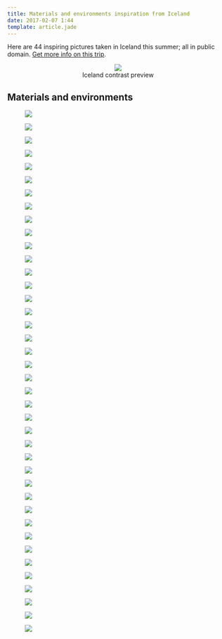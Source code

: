 ```yaml
---
title: Materials and environments inspiration from Iceland
date: 2017-02-07 1:44
template: article.jade
---
```


Here are 44 inspiring pictures taken in Iceland this summer; all in public domain. [Get more info on this trip](/en/articles/iceland/).

<figure style="text-align:center;">
<img src="/en/articles/iceland_materials/iceland_materials_preview.jpg"/>
<figcaption><center>Iceland contrast preview</center></figcaption>
</figure>

## Materials and environments

<div class="row no-gutter">
<figure class="col-sm-6"><a href="/en/articles/iceland_materials/pictures/DSC_1564.jpg"><img class="img-responsive" src="/en/articles/iceland_materials/thumbnails/DSC_1564.jpg"/></a></figure>
<figure class="col-sm-6"><a href="/en/articles/iceland_materials/pictures/DSC_4783.jpg"><img class="img-responsive" src="/en/articles/iceland_materials/thumbnails/DSC_4783.jpg"/></a></figure>
<figure class="col-sm-6"><a href="/en/articles/iceland_materials/pictures/DSC_3384.jpg"><img class="img-responsive" src="/en/articles/iceland_materials/thumbnails/DSC_3384.jpg"/></a></figure>
<figure class="col-sm-6"><a href="/en/articles/iceland_materials/pictures/DSC_1836.jpg"><img class="img-responsive" src="/en/articles/iceland_materials/thumbnails/DSC_1836.jpg"/></a></figure>
<figure class="col-sm-6"><a href="/en/articles/iceland_materials/pictures/DSC_2621.jpg"><img class="img-responsive" src="/en/articles/iceland_materials/thumbnails/DSC_2621.jpg"/></a></figure>
<figure class="col-sm-6"><a href="/en/articles/iceland_materials/pictures/DSC_3414.jpg"><img class="img-responsive" src="/en/articles/iceland_materials/thumbnails/DSC_3414.jpg"/></a></figure>
<figure class="col-sm-6"><a href="/en/articles/iceland_materials/pictures/DSC_4830.jpg"><img class="img-responsive" src="/en/articles/iceland_materials/thumbnails/DSC_4830.jpg"/></a></figure>
<figure class="col-sm-6"><a href="/en/articles/iceland_materials/pictures/DSC_1847.jpg"><img class="img-responsive" src="/en/articles/iceland_materials/thumbnails/DSC_1847.jpg"/></a></figure>
<figure class="col-sm-6"><a href="/en/articles/iceland_materials/pictures/DSC_2629.jpg"><img class="img-responsive" src="/en/articles/iceland_materials/thumbnails/DSC_2629.jpg"/></a></figure>
<figure class="col-sm-6"><a href="/en/articles/iceland_materials/pictures/DSC_3436.jpg"><img class="img-responsive" src="/en/articles/iceland_materials/thumbnails/DSC_3436.jpg"/></a></figure>
<figure class="col-sm-6"><a href="/en/articles/iceland_materials/pictures/DSC_4856.jpg"><img class="img-responsive" src="/en/articles/iceland_materials/thumbnails/DSC_4856.jpg"/></a></figure>
<figure class="col-sm-6"><a href="/en/articles/iceland_materials/pictures/DSC_1875.jpg"><img class="img-responsive" src="/en/articles/iceland_materials/thumbnails/DSC_1875.jpg"/></a></figure>
<figure class="col-sm-6"><a href="/en/articles/iceland_materials/pictures/DSC_2817.jpg"><img class="img-responsive" src="/en/articles/iceland_materials/thumbnails/DSC_2817.jpg"/></a></figure>
<figure class="col-sm-6"><a href="/en/articles/iceland_materials/pictures/DSC_3481.jpg"><img class="img-responsive" src="/en/articles/iceland_materials/thumbnails/DSC_3481.jpg"/></a></figure>
<figure class="col-sm-6"><a href="/en/articles/iceland_materials/pictures/DSC_4918.jpg"><img class="img-responsive" src="/en/articles/iceland_materials/thumbnails/DSC_4918.jpg"/></a></figure>
<figure class="col-sm-6"><a href="/en/articles/iceland_materials/pictures/DSC_1929.jpg"><img class="img-responsive" src="/en/articles/iceland_materials/thumbnails/DSC_1929.jpg"/></a></figure>
<figure class="col-sm-6"><a href="/en/articles/iceland_materials/pictures/DSC_2855.jpg"><img class="img-responsive" src="/en/articles/iceland_materials/thumbnails/DSC_2855.jpg"/></a></figure>
<figure class="col-sm-6"><a href="/en/articles/iceland_materials/pictures/DSC_3673.jpg"><img class="img-responsive" src="/en/articles/iceland_materials/thumbnails/DSC_3673.jpg"/></a></figure>
<figure class="col-sm-6"><a href="/en/articles/iceland_materials/pictures/DSC_5089.jpg"><img class="img-responsive" src="/en/articles/iceland_materials/thumbnails/DSC_5089.jpg"/></a></figure>
<figure class="col-sm-6"><a href="/en/articles/iceland_materials/pictures/DSC_3740.jpg"><img class="img-responsive" src="/en/articles/iceland_materials/thumbnails/DSC_3740.jpg"/></a></figure>
<figure class="col-sm-6"><a href="/en/articles/iceland_materials/pictures/DSC_5110.jpg"><img class="img-responsive" src="/en/articles/iceland_materials/thumbnails/DSC_5110.jpg"/></a></figure>
<figure class="col-sm-6"><a href="/en/articles/iceland_materials/pictures/DSC_2115.jpg"><img class="img-responsive" src="/en/articles/iceland_materials/thumbnails/DSC_2115.jpg"/></a></figure>
<figure class="col-sm-6"><a href="/en/articles/iceland_materials/pictures/DSC_2562.jpg"><img class="img-responsive" src="/en/articles/iceland_materials/thumbnails/DSC_2562.jpg"/></a></figure>
<figure class="col-sm-6"><a href="/en/articles/iceland_materials/pictures/DSC_3180.jpg"><img class="img-responsive" src="/en/articles/iceland_materials/thumbnails/DSC_3180.jpg"/></a></figure>
<figure class="col-sm-6"><a href="/en/articles/iceland_materials/pictures/DSC_3806.jpg"><img class="img-responsive" src="/en/articles/iceland_materials/thumbnails/DSC_3806.jpg"/></a></figure>
<figure class="col-sm-6"><a href="/en/articles/iceland_materials/pictures/DSC_5134.jpg"><img class="img-responsive" src="/en/articles/iceland_materials/thumbnails/DSC_5134.jpg"/></a></figure>
<figure class="col-sm-6"><a href="/en/articles/iceland_materials/pictures/DSC_4156.jpg"><img class="img-responsive" src="/en/articles/iceland_materials/thumbnails/DSC_4156.jpg"/></a></figure>
<figure class="col-sm-6"><a href="/en/articles/iceland_materials/pictures/DSC_5228.jpg"><img class="img-responsive" src="/en/articles/iceland_materials/thumbnails/DSC_5228.jpg"/></a></figure>
<figure class="col-sm-6"><a href="/en/articles/iceland_materials/pictures/DSC_2311.jpg"><img class="img-responsive" src="/en/articles/iceland_materials/thumbnails/DSC_2311.jpg"/></a></figure>
<figure class="col-sm-6"><a href="/en/articles/iceland_materials/pictures/DSC_3317.jpg"><img class="img-responsive" src="/en/articles/iceland_materials/thumbnails/DSC_3317.jpg"/></a></figure>
<figure class="col-sm-6"><a href="/en/articles/iceland_materials/pictures/DSC_4617.jpg"><img class="img-responsive" src="/en/articles/iceland_materials/thumbnails/DSC_4617.jpg"/></a></figure>
<figure class="col-sm-6"><a href="/en/articles/iceland_materials/pictures/DSC_2343.jpg"><img class="img-responsive" src="/en/articles/iceland_materials/thumbnails/DSC_2343.jpg"/></a></figure>
<figure class="col-sm-6"><a href="/en/articles/iceland_materials/pictures/DSC_3329.jpg"><img class="img-responsive" src="/en/articles/iceland_materials/thumbnails/DSC_3329.jpg"/></a></figure>
<figure class="col-sm-6"><a href="/en/articles/iceland_materials/pictures/DSC_4719.jpg"><img class="img-responsive" src="/en/articles/iceland_materials/thumbnails/DSC_4719.jpg"/></a></figure>
<figure class="col-sm-6"><a href="/en/articles/iceland_materials/pictures/DSC_2360.jpg"><img class="img-responsive" src="/en/articles/iceland_materials/thumbnails/DSC_2360.jpg"/></a></figure>
<figure class="col-sm-6"><a href="/en/articles/iceland_materials/pictures/DSC_3368.jpg"><img class="img-responsive" src="/en/articles/iceland_materials/thumbnails/DSC_3368.jpg"/></a></figure>
<figure class="col-sm-6"><a href="/en/articles/iceland_materials/pictures/DSC_4733.jpg"><img class="img-responsive" src="/en/articles/iceland_materials/thumbnails/DSC_4733.jpg"/></a></figure>
<figure class="col-sm-6"><a href="/en/articles/iceland_materials/pictures/DSC_2390.jpg"><img class="img-responsive" src="/en/articles/iceland_materials/thumbnails/DSC_2390.jpg"/></a></figure>
<figure class="col-sm-6"><a href="/en/articles/iceland_materials/pictures/DSC_3381.jpg"><img class="img-responsive" src="/en/articles/iceland_materials/thumbnails/DSC_3381.jpg"/></a></figure>
<figure class="col-sm-6"><a href="/en/articles/iceland_materials/pictures/DSC_4758.jpg"><img class="img-responsive" src="/en/articles/iceland_materials/thumbnails/DSC_4758.jpg"/></a></figure>
</div>
